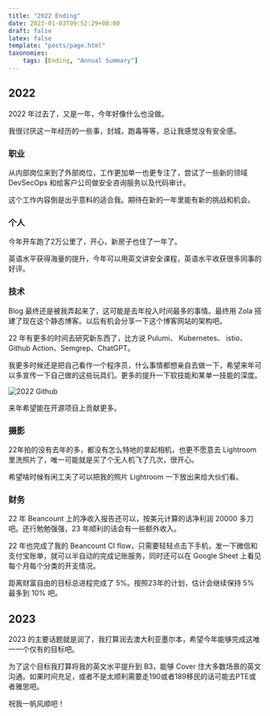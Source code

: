 ```yaml
---
title: "2022 Ending"
date: 2023-01-03T09:52:29+08:00
draft: false
latex: false
template: "posts/page.html"
taxonomies:
    tags: [Ending, "Annual Summary"]
---
```



## 2022

2022 年过去了，又是一年，今年好像什么也没做。

我很讨厌这一年经历的一些事，封城，跑毒等等，总让我感觉没有安全感。

<!-- more -->

### 职业

从内部岗位来到了外部岗位，工作更加单一也更专注了，尝试了一些新的领域 DevSecOps 和给客户公司做安全咨询服务以及代码审计。

这个工作内容倒是出乎意料的适合我。期待在新的一年里能有新的挑战和机会。

### 个人

今年开车跑了2万公里了，开心，新房子也住了一年了。

英语水平获得海量的提升，今年可以用英文讲安全课程，英语水平收获很多同事的好评。

### 技术

Blog 最终还是被我弄起来了，这可能是去年投入时间最多的事情。最终用 Zola 搭建了现在这个静态博客。以后有机会分享一下这个博客网站的架构吧。

22 年有更多的时间去研究新东西了，比方说 Pulumi、 Kubernetes、 istio、 Github Action、Semgrep、ChatGPT。

我更多时候还是把自己看作一个程序员，什么事情都想亲自去做一下，希望来年可以多宣传一下自己做的这些玩具们。更多的提升一下软技能和某单一技能的深度。

![2022 Github](https://img.eindex.me/img/62932dca35205823541aed6d47a50567.png)

来年希望能在开源项目上贡献更多。

### 摄影

22年拍的没有去年的多，都没有怎么特地的拿起相机，也更不愿意去 Lightroom 里洗照片了，唯一可能就是买了个无人机飞了几次，很开心。

希望啥时候有闲工夫了可以把我的照片 Lightroom 一下放出来给大伙们看。

### 财务

22 年 Beancount 上的净收入报告还可以，按美元计算的话净利润 20000 多刀吧。还行勉勉强强，23 年顺利的话会有一些额外收入。

22 年也完成了我的 Beancount CI flow，只需要轻轻点击下手机，发一下微信和支付宝账单，就可以半自动的完成记账服务，同时还可以在 Google Sheet 上看见每个月每个分类的开支情况。

距离财富自由的目标总进程完成了 5%。按照23年的计划，估计会继续保持 5% 最多到 10% 吧。

## 2023

2023 的主要话题就是润了，我打算润去澳大利亚墨尔本，希望今年能够完成这唯一一个仅有的目标吧。

为了这个目标我打算将我的英文水平提升到 B3，能够 Cover 住大多数场景的英文沟通。如果时间充足，或者不是太顺利需要走190或者189移民的话可能去PTE或者雅思吧。

祝我一帆风顺吧！
